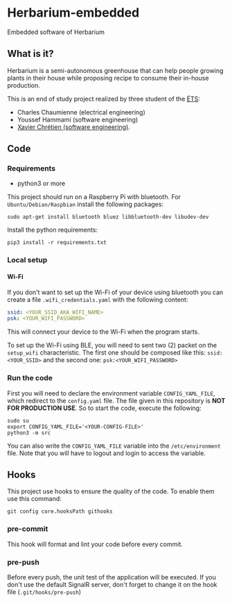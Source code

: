 # Herbarium-embedded
Embedded software of Herbarium 

## What is it?

Herbarium is a semi-autonomous greenhouse that can help people growing plants in their house while proposing recipe to consume their in-house production.

This is an end of study project realized by three student of the [ÉTS](etsmtl.ca): 

- Charles Chaumienne (electrical engineering)
- Youssef Hammami (software engineering)
- [Xavier Chrétien (software engineering)](https://github.com/apomalyn).

## Code

### Requirements

- python3 or more

This project should run on a Raspberry Pi with bluetooth. For `Ubuntu/Debian/Raspbian`
install the following packages:

```shell
sudo apt-get install bluetooth bluez libbluetooth-dev libudev-dev
```

Install the python requirements:

```shell
pip3 install -r requirements.txt
```

### Local setup

#### Wi-Fi

If you don't want to set up the Wi-Fi of your device using bluetooth you can create a file `.wifi_credentials.yaml`
with the following content:

```yaml
ssid: <YOUR_SSID_AKA_WIFI_NAME>
psk: <YOUR_WIFI_PASSWORD>
```

This will connect your device to the Wi-Fi when the program starts.

To set up the Wi-Fi using BLE, you will need to sent two (2) packet on the `setup_wifi` characteristic.
The first one should be composed like this: `ssid:<YOUR_SSID>` and the second one: `psk:<YOUR_WIFI_PASSWORD>`

### Run the code

First you will need to declare the environment variable `CONFIG_YAML_FILE`,
which redirect to the `config.yaml` file. The file given in this repository is
**NOT FOR PRODUCTION USE**. So to start the code, execute the following:

```shell
sudo su
export CONFIG_YAML_FILE='<YOUR-CONFIG-FILE>'
python3 -m src
```
You can also write the `CONFIG_YAML_FILE` variable into the `/etc/environment` file.
Note that you will have to logout and login to access the variable.

## Hooks

This project use hooks to ensure the quality of the code. To enable them use this command:

```shell
git config core.hooksPath githooks
```

### pre-commit

This hook will format and lint your code before every commit.

### pre-push

Before every push, the unit test of the application will be executed.
If you don't use the default SignalR server, don't forget to change it on the hook file (`.git/hooks/pre-push`)